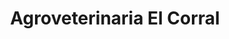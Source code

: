 ---
title: "Agroveterinaria El Corral"
url: /san-jose-pinula/agroveterinaria-el-corral/
shop: Baustoffe
---
